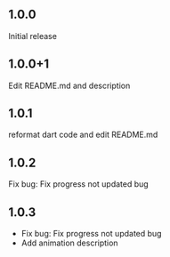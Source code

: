 ## 1.0.0

Initial release

## 1.0.0+1

Edit README.md and description

## 1.0.1

reformat dart code and edit README.md

## 1.0.2

Fix bug: Fix progress not updated bug

## 1.0.3

- Fix bug: Fix progress not updated bug
- Add animation description 